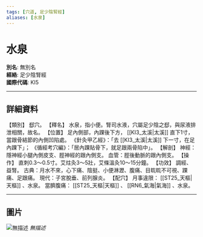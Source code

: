 ```yaml
---
tags: [穴道, 足少陰腎經]
aliases: [水泉]
---
```


# 水泉

**別名**: 無別名  
**經絡**: 足少陰腎經  
**國際代碼**: KI5  

---

## 詳細資料
【類別】
郄穴。
【釋名】
水泉，指小便。腎司水液，穴屬足少陰之郄，與尿液排泄相關，故名。
【位置】
足內側部，內踝後下方， [[KI3_太溪|太溪]] 直下1寸，當跟骨結節的內側凹陷處。
《針灸甲乙經》：「去 [[KI3_太溪|太溪]] 下一寸，在足內踝下」；
《循經考穴編》：「居內踝貼骨下，就足跟兩骨陷中」。
【解剖】
神經：隱神經小腿內側皮支、脛神經的跟內側支。
血管：脛後動脈的跟內側支。
【操作】
直刺0.3～0.5寸。艾炷灸3～5壯，艾條溫灸10～15分鐘。
【功效】
調經、益腎。
古典：月水不來，心下痛、陰挺、小便淋瀝、腹痛、目䀮䀮不可視、踝痛、足跟痛。
現代：子宮脫垂、前列腺炎。
【配穴】
月事違限： [[ST25_天樞|天樞]] 、水泉。
當臍腹痛： [[ST25_天樞|天樞]] 、 [[RN6_氣海|氣海]] 、水泉。

---

## 圖片
![無描述](https://yibian.hopto.org/pic/shu16/291.gif)
_無描述_

